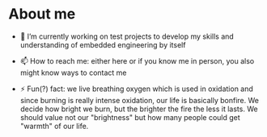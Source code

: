 # About me

- 🔭 I’m currently working on test projects to develop my skills and understanding of embedded engineering by itself

- 📫 How to reach me: either here or if you know me in person, you also might know ways to contact me

- ⚡ Fun(?) fact: we live breathing oxygen which is used in oxidation and since burning is really intense oxidation, our life is basically bonfire. We decide how bright we burn, but the brighter the fire the less it lasts. We should value not our "brightness" but how many people could get "warmth" of our life.
